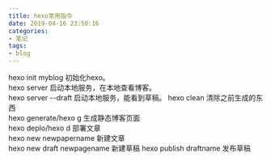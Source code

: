 ```yaml
---
title: hexo常用指令
date: 2019-04-16 23:50:16
categories:
- 笔记
tags:
- blog
---
```

hexo init myblog	初始化hexo。   
hexo server		启动本地服务，在本地查看博客。  
hexo server --draft  启动本地服务，能看到草稿。  <!--more-->
hexo clean	清除之前生成的东西  
hexo generate/hexo g	生成静态博客页面  
hexo deplo/hexo d	部署文章  
hexo new newpapername	新建文章  
hexo new draft newpagename  新建草稿
hexo publish draftname  发布草稿
